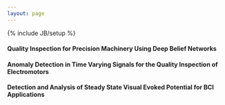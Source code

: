 ```yaml
---
layout: page
---
```

{% include JB/setup %}
#### Quality Inspection for Precision Machinery Using Deep Belief Networks

#### Anomaly Detection in Time Varying Signals for the Quality Inspection of Electromotors

#### Detection and Analysis of Steady State Visual Evoked Potential for BCI Applications

